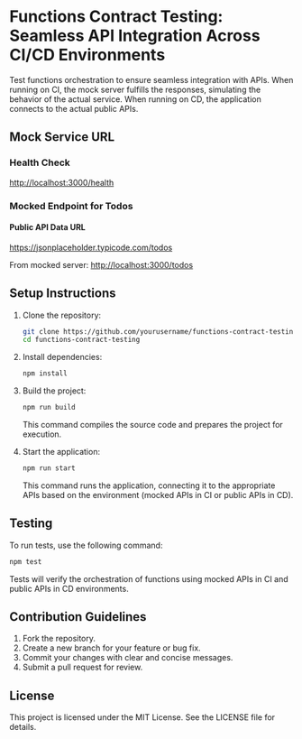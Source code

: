 # Functions Contract Testing: Seamless API Integration Across CI/CD Environments

Test functions orchestration to ensure seamless integration with APIs. When running on CI, the mock server fulfills the responses, simulating the behavior of the actual service. When running on CD, the application connects to the actual public APIs.

## Mock Service URL

### Health Check

<http://localhost:3000/health>

### Mocked Endpoint for Todos

#### Public API Data URL

<https://jsonplaceholder.typicode.com/todos>

From mocked server: <http://localhost:3000/todos>

## Setup Instructions

1. Clone the repository:

   ```bash
   git clone https://github.com/yourusername/functions-contract-testing.git
   cd functions-contract-testing
   ```

2. Install dependencies:

   ```bash
   npm install
   ```

3. Build the project:

   ```bash
   npm run build
   ```

   This command compiles the source code and prepares the project for execution.

4. Start the application:

   ```bash
   npm run start
   ```

   This command runs the application, connecting it to the appropriate APIs based on the environment (mocked APIs in CI or public APIs in CD).

## Testing

To run tests, use the following command:

```bash
npm test
```

Tests will verify the orchestration of functions using mocked APIs in CI and public APIs in CD environments.

## Contribution Guidelines

1. Fork the repository.
2. Create a new branch for your feature or bug fix.
3. Commit your changes with clear and concise messages.
4. Submit a pull request for review.

## License

This project is licensed under the MIT License. See the LICENSE file for details.
